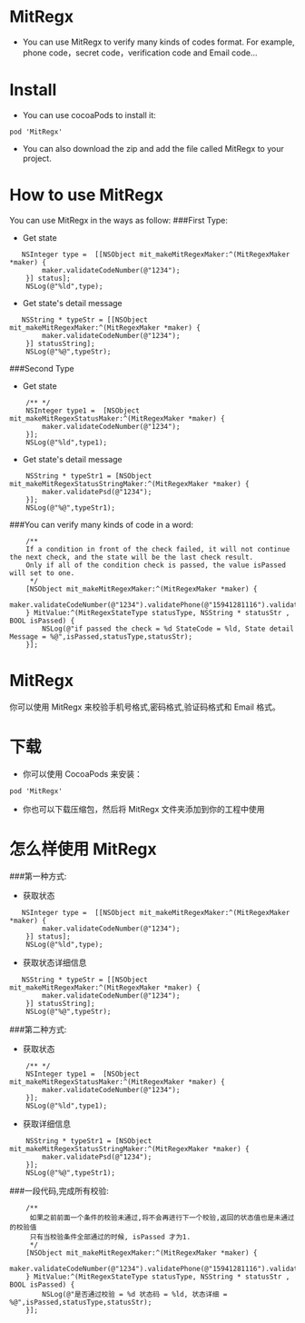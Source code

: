 # MitRegx
+ You can use MitRegx to verify many kinds of codes format. For example, phone code，secret code，verification code and Email code...
# Install
+ You can use cocoaPods to install it:
```
pod 'MitRegx'
```
+ You can also download the zip and add the file called MitRegx to your project.

# How to use MitRegx
You can use MitRegx in the ways as follow:
###First Type:
+ Get state
```
   NSInteger type =  [[NSObject mit_makeMitRegexMaker:^(MitRegexMaker *maker) {
        maker.validateCodeNumber(@"1234");
    }] status];
    NSLog(@"%ld",type);
```
+ Get state's detail message
```
   NSString * typeStr = [[NSObject mit_makeMitRegexMaker:^(MitRegexMaker *maker) {
        maker.validateCodeNumber(@"1234");
    }] statusString];
    NSLog(@"%@",typeStr);
```
###Second Type
+  Get state 
```
    /** */
    NSInteger type1 =  [NSObject mit_makeMitRegexStatusMaker:^(MitRegexMaker *maker) {
        maker.validateCodeNumber(@"1234");
    }];
    NSLog(@"%ld",type1);
```
+ Get state's detail message
```
    NSString * typeStr1 = [NSObject mit_makeMitRegexStatusStringMaker:^(MitRegexMaker *maker) {
        maker.validatePsd(@"1234");
    }];
    NSLog(@"%@",typeStr1);
```
###You can verify many kinds of code in a word:
```
    /** 
    If a condition in front of the check failed, it will not continue the next check, and the state will be the last check result.
    Only if all of the condition check is passed, the value isPassed will set to one.
     */
    [NSObject mit_makeMitRegexMaker:^(MitRegexMaker *maker) {
        maker.validateCodeNumber(@"1234").validatePhone(@"15941281116").validatePsd(@"123456").validatePersonalId(@"2103021991071").validateEmail(@"41692292@roo.bo");
    } MitValue:^(MitRegexStateType statusType, NSString * statusStr , BOOL isPassed) {
        NSLog(@"if passed the check = %d StateCode = %ld, State detail Message = %@",isPassed,statusType,statusStr);
    }];
```





# MitRegx 
你可以使用 MitRegx 来校验手机号格式,密码格式,验证码格式和 Email 格式。
# 下载
+ 你可以使用 CocoaPods 来安装：
```
pod 'MitRegx'
```
+ 你也可以下载压缩包，然后将 MitRegx 文件夹添加到你的工程中使用
# 怎么样使用 MitRegx
###第一种方式:
+ 获取状态 
```
   NSInteger type =  [[NSObject mit_makeMitRegexMaker:^(MitRegexMaker *maker) {
        maker.validateCodeNumber(@"1234");
    }] status];
    NSLog(@"%ld",type);
```
+ 获取状态详细信息 
```
   NSString * typeStr = [[NSObject mit_makeMitRegexMaker:^(MitRegexMaker *maker) {
        maker.validateCodeNumber(@"1234");
    }] statusString];
    NSLog(@"%@",typeStr);
```
###第二种方式:
+ 获取状态 
```
    /** */
    NSInteger type1 =  [NSObject mit_makeMitRegexStatusMaker:^(MitRegexMaker *maker) {
        maker.validateCodeNumber(@"1234");
    }];
    NSLog(@"%ld",type1);
```
+ 获取详细信息
```
    NSString * typeStr1 = [NSObject mit_makeMitRegexStatusStringMaker:^(MitRegexMaker *maker) {
        maker.validatePsd(@"1234");
    }];
    NSLog(@"%@",typeStr1);
```
###一段代码,完成所有校验:
```
    /** 
     如果之前前面一个条件的校验未通过,将不会再进行下一个校验,返回的状态值也是未通过的校验值
     只有当校验条件全部通过的时候, isPassed 才为1.
     */
    [NSObject mit_makeMitRegexMaker:^(MitRegexMaker *maker) {
        maker.validateCodeNumber(@"1234").validatePhone(@"15941281116").validatePsd(@"123456").validatePersonalId(@"2103021991071").validateEmail(@"41692292@roo.bo");
    } MitValue:^(MitRegexStateType statusType, NSString * statusStr , BOOL isPassed) {
        NSLog(@"是否通过校验 = %d 状态码 = %ld, 状态详细 = %@",isPassed,statusType,statusStr);
    }];
```

